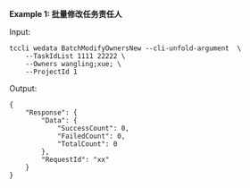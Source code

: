 **Example 1: 批量修改任务责任人**



Input: 

```
tccli wedata BatchModifyOwnersNew --cli-unfold-argument  \
    --TaskIdList 1111 22222 \
    --Owners wangling;xue; \
    --ProjectId 1
```

Output: 
```
{
    "Response": {
        "Data": {
            "SuccessCount": 0,
            "FailedCount": 0,
            "TotalCount": 0
        },
        "RequestId": "xx"
    }
}
```


